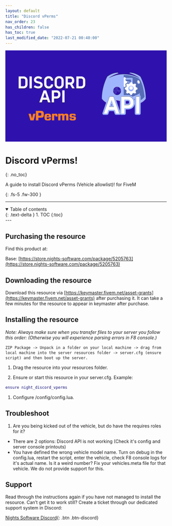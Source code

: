 ```yaml
---
layout: default
title: "Discord vPerms"
nav_order: 23
has_children: false
has_toc: true
last_modified_date: "2022-07-21 00:40:00"
---
```


<img class="cover-img" src="/assets/img/vPerms.png" alt="Discord vPerms! Resource" draggable="false">

# Discord vPerms!
{: .no_toc}

A guide to install Discord vPerms (Vehicle allowlist)! for FiveM

{: .fs-5 .fw-300 }

---
<details open markdown="block">
  <summary>
    Table of contents
  </summary>
  {: .text-delta }
1. TOC
{:toc}
</details>
---

## Purchasing the resource

Find this product at:

Base: [https://store.nights-software.com/package/5205763](https://store.nights-software.com/package/5205763)

## Downloading the resource

Download this resource via [https://keymaster.fivem.net/asset-grants](https://keymaster.fivem.net/asset-grants) after purchasing it. It can take a few minutes for the resource to appear in keymaster after purchase.

## Installing the resource

*Note: Always make sure when you transfer files to your server you follow this order: (Otherwise you will experience parsing errors in F8 console.)*

```
ZIP Package -> Unpack in a folder on your local machine -> drag from local machine into the server resources folder -> server.cfg (ensure script) and then boot up the server.
```

1. Drag the resource into your resources folder.

1. Ensure or start this resource in your server.cfg. Example:
```lua
ensure night_discord_vperms
```

1. Configure /config/config.lua.

## Troubleshoot

1. Are you being kicked out of the vehicle, but do have the requires roles for it? 

- There are 2 options: Discord API is not working (Check it's config and server console printouts)
- You have defined the wrong vehicle model name. Turn on debug in the config.lua, restart the script, enter the vehicle, check F8 console logs for it's actual name. Is it a weird number? Fix your vehicles.meta file for that vehicle. We do not provide support for this.

## Support

Read through the instructions again if you have not managed to install the resource. Can’t get it to work still? Create a ticket through our dedicated support system in Discord:

[Nights Software Discord](https://ns.ea-rp.com){: .btn .btn-discord}